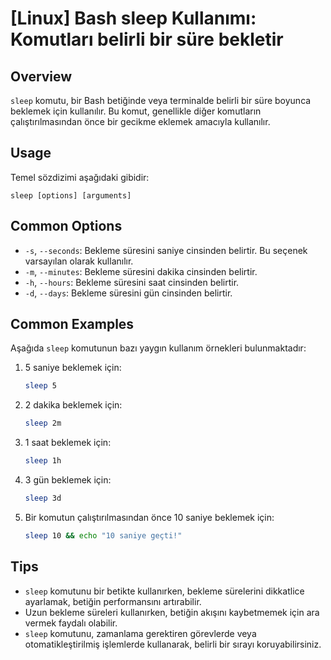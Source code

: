 # [Linux] Bash sleep Kullanımı: Komutları belirli bir süre bekletir

## Overview
`sleep` komutu, bir Bash betiğinde veya terminalde belirli bir süre boyunca beklemek için kullanılır. Bu komut, genellikle diğer komutların çalıştırılmasından önce bir gecikme eklemek amacıyla kullanılır.

## Usage
Temel sözdizimi aşağıdaki gibidir:
```
sleep [options] [arguments]
```

## Common Options
- `-s`, `--seconds`: Bekleme süresini saniye cinsinden belirtir. Bu seçenek varsayılan olarak kullanılır.
- `-m`, `--minutes`: Bekleme süresini dakika cinsinden belirtir.
- `-h`, `--hours`: Bekleme süresini saat cinsinden belirtir.
- `-d`, `--days`: Bekleme süresini gün cinsinden belirtir.

## Common Examples
Aşağıda `sleep` komutunun bazı yaygın kullanım örnekleri bulunmaktadır:

1. 5 saniye beklemek için:
   ```bash
   sleep 5
   ```

2. 2 dakika beklemek için:
   ```bash
   sleep 2m
   ```

3. 1 saat beklemek için:
   ```bash
   sleep 1h
   ```

4. 3 gün beklemek için:
   ```bash
   sleep 3d
   ```

5. Bir komutun çalıştırılmasından önce 10 saniye beklemek için:
   ```bash
   sleep 10 && echo "10 saniye geçti!"
   ```

## Tips
- `sleep` komutunu bir betikte kullanırken, bekleme sürelerini dikkatlice ayarlamak, betiğin performansını artırabilir.
- Uzun bekleme süreleri kullanırken, betiğin akışını kaybetmemek için ara vermek faydalı olabilir.
- `sleep` komutunu, zamanlama gerektiren görevlerde veya otomatikleştirilmiş işlemlerde kullanarak, belirli bir sırayı koruyabilirsiniz.